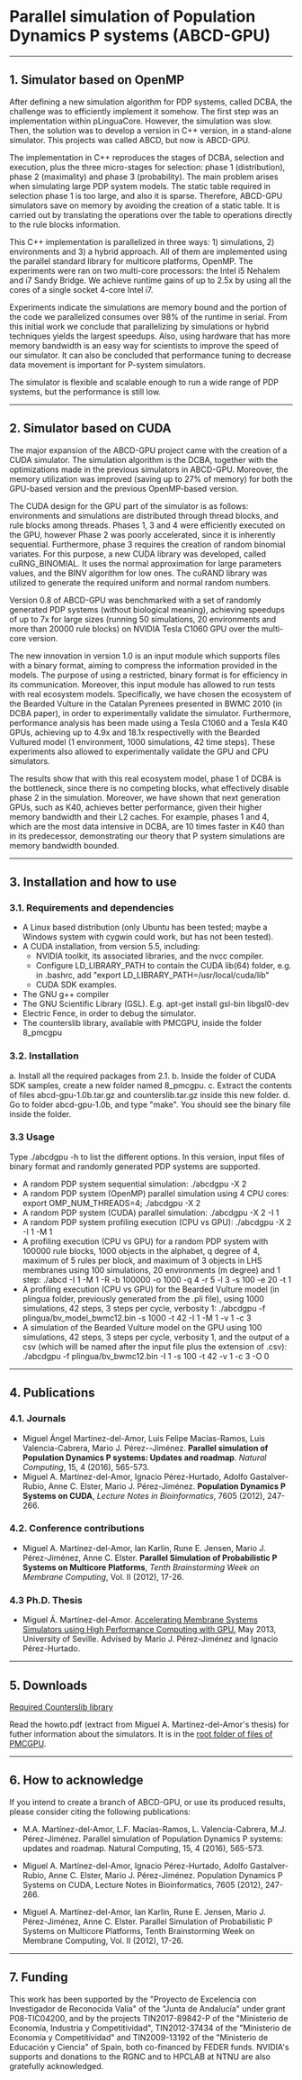 # Parallel simulation of Population Dynamics P systems (ABCD-GPU) #

----------
## 1. Simulator based on OpenMP ##

After defining a new simulation algorithm for PDP systems, called DCBA, the challenge was to efficiently implement it somehow. The first step was an implementation within pLinguaCore. However, the simulation was slow. Then, the solution was to develop a version in C++ version, in a stand-alone simulator. This projects was called ABCD, but now is ABCD-GPU. 

The implementation in C++ reproduces the stages of DCBA, selection and execution, plus the three micro-stages for selection: phase 1 (distribution), phase 2 (maximality) and phase 3 (probability). The main problem arises when simulating large PDP system models. The static table required in selection phase 1 is too large, and also it is sparse. Therefore, ABCD-GPU simulators save on memory by avoiding the creation of a static table. It is carried out by translating the operations over the table to operations directly to the rule blocks information.

This C++ implementation is parallelized in three ways: 1) simulations, 2) environments and  3) a hybrid approach. All of them are implemented using the parallel standard library for multicore platforms, OpenMP. The experiments were ran on two multi-core processors: the Intel i5 Nehalem and i7 Sandy Bridge. We achieve runtime gains of up to 2.5x by using all the cores of a single socket 4-core Intel i7.

Experiments indicate the simulations are memory bound and the portion of the code we parallelized consumes over 98% of the runtime in serial. From this initial work we conclude that parallelizing by simulations or hybrid techniques yields the largest speedups. Also, using hardware that has more memory bandwidth is an easy way for scientists to improve the speed of our simulator. It can also be concluded that performance tuning to decrease data movement is important for P-system simulators.

The simulator is flexible and scalable enough to run a wide range of PDP systems, but the performance is still low.

----------
## 2. Simulator based on CUDA ##

The major expansion of the ABCD-GPU project came with the creation of a CUDA simulator. The simulation algorithm is the DCBA, together with the optimizations made in the previous simulators in ABCD-GPU. Moreover, the memory utilization was improved (saving up to 27% of memory) for both the GPU-based version and the previous OpenMP-based version. 

The CUDA design for the GPU part of the simulator is as follows: environments and simulations are distributed through thread blocks, and rule blocks among threads. Phases 1, 3 and 4 were efficiently executed on the GPU, however Phase 2 was poorly accelerated, since it is inherently sequential. Furthermore, phase 3 requires the creation of random binomial variates. For this purpose, a new CUDA library was developed, called cuRNG_BINOMIAL. It uses the normal approximation for large parameters values, and the BINV algorithm for low ones. The cuRAND library was utilized to generate the required uniform and normal random numbers.

Version 0.8 of ABCD-GPU was benchmarked with a set of randomly generated PDP systems (without biological meaning), achieving speedups of up to 7x for large sizes (running 50 simulations, 20 environments and more than 20000 rule blocks) on NVIDIA Tesla C1060 GPU over the multi-core version. 

The new innovation in version 1.0 is an input module which supports files with a binary format, aiming to compress the information provided in the models. The purpose of using a restricted, binary format is for efficiency in its communication. Moreover, this input module has allowed to run tests with real ecosystem models. Specifically, we have chosen the ecosystem of the Bearded Vulture in the Catalan Pyrenees presented in BWMC 2010 (in DCBA paper), in order to experimentally validate the simulator. Furthermore, performance analysis has been made using a Tesla C1060 and a Tesla K40 GPUs, achieving up to 4.9x and 18.1x respectivelly with the Bearded Vultured model (1 environment, 1000 simulations, 42 time steps). These experiments also allowed to experimentally validate the GPU and CPU simulators.

The results show that with this real ecosystem model, phase 1 of DCBA is the bottleneck, since there is no competing blocks, what effectively disable phase 2 in the simulation. Moreover, we have shown that next generation GPUs, such as K40, achieves better performance, given their higher memory bandwidth and their L2 caches. For example, phases 1 and 4, which are the most data intensive in DCBA, are 10 times faster in K40 than in its predecessor, demonstrating our theory that P system simulations are memory bandwidth bounded.

----------
## 3. Installation and how to use ##

### 3.1. Requirements and dependencies ###

  - A Linux based distribution (only Ubuntu has been tested; maybe a Windows system with cygwin could work, but has not been tested).
  - A CUDA installation, from version 5.5, including: 
     * NVIDIA toolkit, its associated libraries, and the nvcc compiler.
     * Configure LD_LIBRARY_PATH to contain the CUDA lib(64) folder, e.g. in .bashrc, add "export LD_LIBRARY_PATH=/usr/local/cuda/lib"
     * CUDA SDK examples.
  - The GNU g++ compiler
  - The GNU Scientific Library (GSL). E.g. apt-get install gsl-bin libgsl0-dev
  - Electric Fence, in order to debug the simulator.
  - The counterslib library, available with PMCGPU, inside the folder 8_pmcgpu 

### 3.2. Installation ###

  a. Install all the required packages from 2.1.
  b. Inside the folder of CUDA SDK samples, create a new folder named 8_pmcgpu.
  c. Extract the contents of files abcd-gpu-1.0b.tar.gz and counterslib.tar.gz inside this new folder.
  d. Go to folder abcd-gpu-1.0b, and type "make". You should see the binary file inside the folder.

### 3.3 Usage ###

Type ./abcdgpu -h to list the different options. In this version, input files of binary format and randomly generated PDP systems are supported.

  * A random PDP system sequential simulation: ./abcdgpu -X 2
  * A random PDP system (OpenMP) parallel simulation using 4 CPU cores: export OMP_NUM_THREADS=4; ./abcdgpu -X 2
  * A random PDP system (CUDA) parallel simulation: ./abcdgpu -X 2 -I 1
  * A random PDP system profiling execution (CPU vs GPU): ./abcdgpu -X 2 -I 1 -M 1
  * A profiling execution (CPU vs GPU) for a random PDP system with 100000 rule blocks, 1000 objects in the alphabet, q degree of 4, maximum of 5 rules per block, and maximum of 3 objects in LHS membranes using 100 simulations, 20 environments (m degree) and 1 step: ./abcd -I 1 -M 1 -R -b 100000 -o 1000 -q 4 -r 5 -l 3 -s 100 -e 20 -t 1
  * A profiling execution (CPU vs GPU) for the Bearded Vulture model (in plingua folder, previously generated from the .pli file), using 1000 simulations, 42 steps, 3 steps per cycle, verbosity 1: ./abcdgpu -f plingua/bv_model_bwmc12.bin -s 1000 -t 42 -I 1 -M 1 -v 1 -c 3
  * A simulation of the Bearded Vulture model on the GPU using 100 simulations, 42 steps, 3 steps per cycle, verbosity 1, and the output of a csv (which will be named after the input file plus the extension of .csv): ./abcdgpu -f plingua/bv_bwmc12.bin -I 1 -s 100 -t 42 -v 1 -c 3 -O 0

----------
## 4. Publications ##

### 4.1. Journals ###

* Miguel Ángel Martinez-del-Amor, Luis Felipe Macías-Ramos, Luis Valencia-Cabrera, Mario J. Pérez--Jiménez. **Parallel simulation of Population Dynamics P systems: Updates and roadmap**. *Natural Computing*, 15, 4 (2016), 565-573.
* Miguel A. Martínez-del-Amor, Ignacio Pérez-Hurtado, Adolfo Gastalver-Rubio, Anne C. Elster, Mario J. Pérez-Jiménez. **Population Dynamics P Systems on CUDA**, *Lecture Notes in Bioinformatics*, 7605 (2012), 247-266.

### 4.2. Conference contributions ###

* Miguel A. Martínez-del-Amor, Ian Karlin, Rune E. Jensen, Mario J. Pérez-Jiménez, Anne C. Elster. **Parallel Simulation of Probabilistic P Systems on Multicore Platforms**, *Tenth Brainstorming Week on Membrane Computing*, Vol. II (2012), 17-26.

### 4.3 Ph.D. Thesis ###

* Miguel Á. Martínez-del-Amor. [Accelerating Membrane Systems Simulators using High Performance Computing with GPU.](http://www.cs.us.es/~mdelamor/research.html#thesis) May 2013, University of Seville. Advised by Mario J. Pérez-Jiménez and Ignacio Pérez-Hurtado.

----------
## 5. Downloads ##

[Required Counterslib library](http://sourceforge.net/projects/pmcgpu/files/counterslib)

Read the howto.pdf (extract from Miguel A. Martínez-del-Amor's thesis) for futher information about the simulators. It is in the [root folder of files of PMCGPU](http://sourceforge.net/projects/pmcgpu/files).

----------
## 6. How to acknowledge ##

If you intend to create a branch of ABCD-GPU, or use its produced results, please consider citing the following publications:

  * M.A. Martínez-del-Amor, L.F. Macías-Ramos, L. Valencia-Cabrera, M.J. Pérez-Jiménez. Parallel simulation of Population Dynamics P systems: updates and roadmap. Natural Computing, 15, 4 (2016), 565-573.

  * Miguel A. Martínez-del-Amor, Ignacio Pérez-Hurtado, Adolfo Gastalver-Rubio, Anne C. Elster, Mario J. Pérez-Jiménez. Population Dynamics P Systems on CUDA, Lecture Notes in Bioinformatics, 7605 (2012), 247-266.

  * Miguel A. Martínez-del-Amor, Ian Karlin, Rune E. Jensen, Mario J. Pérez-Jiménez, Anne C. Elster. Parallel Simulation of Probabilistic P Systems on Multicore Platforms, Tenth Brainstorming Week on Membrane Computing, Vol. II (2012), 17-26.

----------
## 7. Funding ##

This work has been supported by the "Proyecto de Excelencia con Investigador de Reconocida Valía" of the "Junta de Andalucía" under grant P08-TIC04200, and by the projects TIN2017-89842-P of the "Ministerio de Economía, Industria y Competitividad",  TIN2012-37434 of the "Ministerio de Economía y Competitividad" and TIN2009-13192 of the "Ministerio de Educación y Ciencia" of Spain, both co-financed by FEDER funds. NVIDIA's supports and donations to the RGNC and to HPCLAB at NTNU are also gratefully acknowledged.
